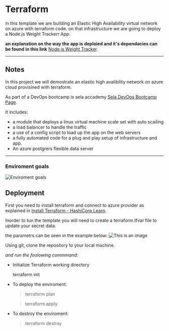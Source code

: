 
# Terraform

in this template we are building an Elastic High Availability
virtual network on azure with terraform code.
on that infrastructure we are going to deploy a Node.js Weight Trackerr App.

**an explanation on the way the app is deploied and it's dependacies can be found in this link** [Node.js Weight Tracker](https://github.com/lihaybs/bootcamp-app.git).

---

## Notes

In this project we will demostrate an elastic high avalibility network on azure cloud provisined with terraform.

As part of a DevOps bootcamp is sela accademy [Sela DevOps Bootcamp Page](https://rhinops.io/bootcamp).

It includes:

- a module that deploys a linux virtual machine scale set with auto scailing
- a load balancer to handle the traffic
- a use of a config script to load up the app on the web servers
- a fully automated code for a plug and play setup of infrastructure and app.
- An azure postgrers flexible data server

---

### Enviroment goals

![Enviroment goals](week-6-envs.png)

## Deployment

First you need to install terraform and connect to azure provider as explained in
[Install Terraform - HashiCorp Learn](https://learn.hashicorp.com/tutorials/terraform/install-cli).

Inorder to tun the template you will need to create a terraform.tfvar file to update your secret data.

the parametrs can be seen in the example below:
![This is an image](2.png)

Using git, clone the repository to your local machine.

_and run the foolowing commmand:_

- Initialize Terraform working directory

  terraform init

- To deploy the enviroment:

  > terraform plan

  > terraform apply

- To destroy the enviroment:

  > terraform destroy
